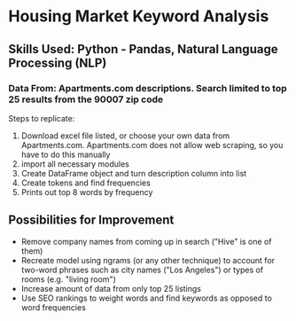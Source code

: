 # Housing Market Keyword Analysis
## Skills Used: Python - Pandas, Natural Language Processing (NLP)
### Data From: Apartments.com descriptions.  Search limited to top 25 results from the 90007 zip code
Steps to replicate:
1. Download excel file listed, or choose your own data from Apartments.com.  Apartments.com does not allow web scraping, so you have to do this manually
2. import all necessary modules
3. Create DataFrame object and turn description column into list
4. Create tokens and find frequencies
5. Prints out top 8 words by frequency

## Possibilities for Improvement
- Remove company names from coming up in search ("Hive" is one of them)
- Recreate model using ngrams (or any other technique) to account for two-word phrases such as city names ("Los Angeles") or types of rooms (e.g. "living room")
- Increase amount of data from only top 25 listings
- Use SEO rankings to weight words and find keywords as opposed to word frequencies
